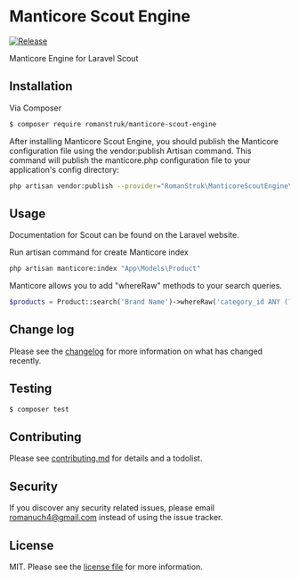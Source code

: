 # Manticore Scout Engine
[![Release](https://img.shields.io/badge/Release-v2.0.1-green?style=flat-square)](https://github.com/RomanStruk/Kaca/releases)

Manticore Engine for Laravel Scout

## Installation

Via Composer

``` bash
$ composer require romanstruk/manticore-scout-engine
```

After installing Manticore Scout Engine, you should publish the Manticore configuration file using the vendor:publish Artisan command. This command will publish the manticore.php configuration file to your application's config directory:

```bash
php artisan vendor:publish --provider="RomanStruk\ManticoreScoutEngine\ManticoreServiceProvider"
```
## Usage
Documentation for Scout can be found on the Laravel website.

Run artisan command for create Manticore index
```bash
php artisan manticore:index "App\Models\Product"
```

Manticore allows you to add "whereRaw" methods to your search queries.
```php
$products = Product::search('Brand Name')->whereRaw('category_id ANY (?, ?, ?)', ['1', '2', '3'])->get();
```

## Change log

Please see the [changelog](changelog.md) for more information on what has changed recently.

## Testing

``` bash
$ composer test
```

## Contributing

Please see [contributing.md](contributing.md) for details and a todolist.

## Security

If you discover any security related issues, please email romanuch4@gmail.com instead of using the issue tracker.

## License

MIT. Please see the [license file](license.md) for more information.

